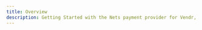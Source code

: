 ```yaml
---
title: Overview
description: Getting Started with the Nets payment provider for Vendr, the eCommerce solution for Umbraco v8+
---
```


<work-in-progress></work-in-progress>